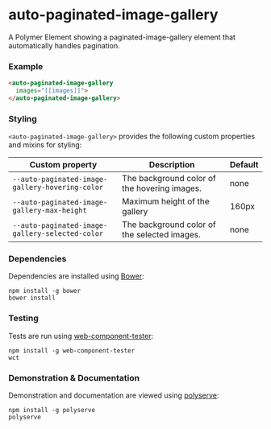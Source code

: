 # auto-paginated-image-gallery

A Polymer Element showing a paginated-image-gallery element that automatically handles pagination.

### Example
```html
<auto-paginated-image-gallery
  images="[[images]]">
</auto-paginated-image-gallery>
```

### Styling

`<auto-paginated-image-gallery>` provides the following custom properties and mixins for styling:

Custom property                                 | Description                                  | Default
------------------------------------------------|----------------------------------------------|--------
`--auto-paginated-image-gallery-hovering-color` | The background color of the hovering images. | none
`--auto-paginated-image-gallery-max-height`     | Maximum height of the gallery                | 160px
`--auto-paginated-image-gallery-selected-color` | The background color of the selected images. | none

### Dependencies

Dependencies are installed using [Bower](http://bower.io/):

    npm install -g bower
    bower install

### Testing

Tests are run using [web-component-tester](https://github.com/Polymer/web-component-tester):

    npm install -g web-component-tester
    wct

### Demonstration & Documentation

Demonstration and documentation are viewed using [polyserve](https://github.com/PolymerLabs/polyserve):

    npm install -g polyserve
    polyserve

